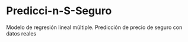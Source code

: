 # Predicci-n-S-Seguro
Modelo de regresión lineal múltiple. Predicción de precio de seguro con datos reales
